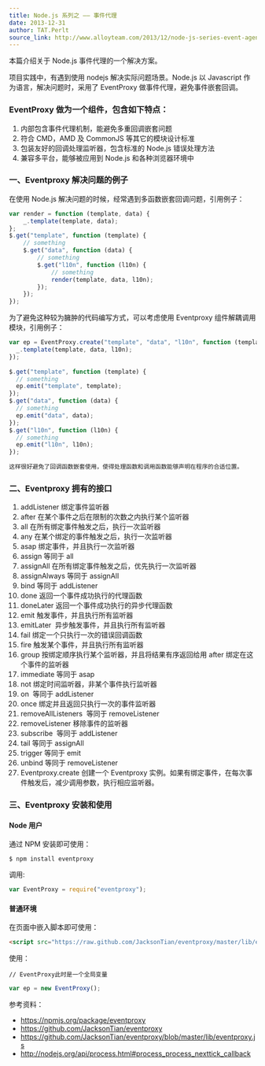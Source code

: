 ```yaml
---
title: Node.js 系列之 —— 事件代理
date: 2013-12-31
author: TAT.Perlt
source_link: http://www.alloyteam.com/2013/12/node-js-series-event-agent/
---
```


<!-- {% raw %} - for jekyll -->

本篇介绍关于 Node.js 事件代理的一个解决方案。

项目实践中，有遇到使用 nodejs 解决实际问题场景。Node.js 以 Javascript 作为语言，解决问题时，采用了 EventProxy 做事件代理，避免事件嵌套回调。

### EventProxy 做为一个组件，包含如下特点：

1.  内部包含事件代理机制，能避免多重回调嵌套问题
2.  符合 CMD，AMD 及 CommonJS 等其它的模块设计标准
3.  包装友好的回调处理监听器，包含标准的 Node.js 错误处理方法
4.  兼容多平台，能够被应用到 Node.js 和各种浏览器环境中

### 一、Eventproxy 解决问题的例子

在使用 Node.js 解决问题的时候，经常遇到多函数嵌套回调问题，引用例子：

```javascript
var render = function (template, data) {
    _.template(template, data);
};
$.get("template", function (template) {
    // something
    $.get("data", function (data) {
        // something
        $.get("l10n", function (l10n) {
            // something
            render(template, data, l10n);
        });
    });
});
```

为了避免这种较为臃肿的代码编写方式，可以考虑使用 Eventproxy 组件解耦调用模块，引用例子：

```javascript
var ep = EventProxy.create("template", "data", "l10n", function (template, data, l10n) {
  _.template(template, data, l10n);
});
 
$.get("template", function (template) {
  // something
  ep.emit("template", template);
});
$.get("data", function (data) {
  // something
  ep.emit("data", data);
});
$.get("l10n", function (l10n) {
  // something
  ep.emit("l10n", l10n);
});
 
这样很好避免了回调函数嵌套使用，使得处理函数和调用函数能够声明在程序的合适位置。
```

### 二、Eventproxy 拥有的接口

1.  addListener 绑定事件监听器
2.  after 在某个事件之后在限制的次数之内执行某个监听器
3.  all 在所有绑定事件触发之后，执行一次监听器
4.  any 在某个绑定的事件触发之后，执行一次监听器
5.  asap 绑定事件，并且执行一次监听器
6.  assign 等同于 all
7.  assignAll 在所有绑定事件触发之后，优先执行一次监听器
8.  assignAlways 等同于 assignAll
9.  bind 等同于 addListener
10. done 返回一个事件成功执行的代理函数
11. doneLater 返回一个事件成功执行的异步代理函数
12. emit 触发事件，并且执行所有监听器
13. emitLater  异步触发事件，并且执行所有监听器
14. fail 绑定一个只执行一次的错误回调函数
15. fire 触发某个事件，并且执行所有监听器
16. group 按绑定顺序执行某个监听器，并且将结果有序返回给用 after 绑定在这个事件的监听器
17. immediate 等同于 asap
18. not 绑定时间监听器，非某个事件执行监听器
19. on  等同于 addListener
20. once 绑定并且返回只执行一次的事件监听器
21. removeAllListeners  等同于 removeListener
22. removeListener 移除事件的监听器
23. subscribe  等同于 addListener
24. tail 等同于 assignAll
25. trigger 等同于 emit
26. unbind 等同于 removeListener
27. Eventproxy.create 创建一个 Eventproxy 实例。如果有绑定事件，在每次事件触发后，减少调用参数，执行相应监听器。

### 三、Eventproxy 安装和使用

#### Node 用户

通过 NPM 安装即可使用：

    $ npm install eventproxy

调用:

```javascript
var EventProxy = require("eventproxy");
```

#### 普通环境

在页面中嵌入脚本即可使用：

```html
<script src="https://raw.github.com/JacksonTian/eventproxy/master/lib/eventproxy.js"></script>
```

使用：

    // EventProxy此时是一个全局变量

```javascript
var ep = new EventProxy();
```

参考资料：

-   <https://npmjs.org/package/eventproxy>
-   <https://github.com/JacksonTian/eventproxy>
-   <https://github.com/JacksonTian/eventproxy/blob/master/lib/eventproxy.js>
-   <http://nodejs.org/api/process.html#process_process_nexttick_callback>

<!-- {% endraw %} - for jekyll -->